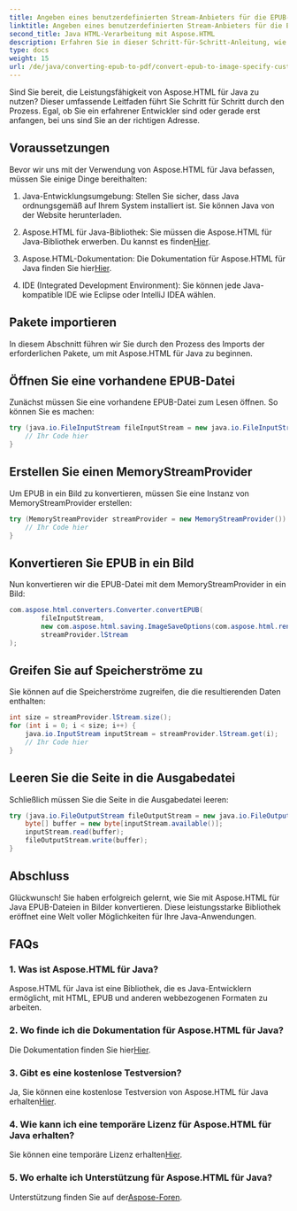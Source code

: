 ```yaml
---
title: Angeben eines benutzerdefinierten Stream-Anbieters für die EPUB-zu-Bild-Konvertierung
linktitle: Angeben eines benutzerdefinierten Stream-Anbieters für die EPUB-zu-Bild-Konvertierung
second_title: Java HTML-Verarbeitung mit Aspose.HTML
description: Erfahren Sie in dieser Schritt-für-Schritt-Anleitung, wie Sie mit Aspose.HTML für Java EPUB-Dateien in Bilder konvertieren.
type: docs
weight: 15
url: /de/java/converting-epub-to-pdf/convert-epub-to-image-specify-custom-stream-provider/
---
```


Sind Sie bereit, die Leistungsfähigkeit von Aspose.HTML für Java zu nutzen? Dieser umfassende Leitfaden führt Sie Schritt für Schritt durch den Prozess. Egal, ob Sie ein erfahrener Entwickler sind oder gerade erst anfangen, bei uns sind Sie an der richtigen Adresse. 

## Voraussetzungen

Bevor wir uns mit der Verwendung von Aspose.HTML für Java befassen, müssen Sie einige Dinge bereithalten:

1. Java-Entwicklungsumgebung: Stellen Sie sicher, dass Java ordnungsgemäß auf Ihrem System installiert ist. Sie können Java von der Website herunterladen.

2.  Aspose.HTML für Java-Bibliothek: Sie müssen die Aspose.HTML für Java-Bibliothek erwerben. Du kannst es finden[Hier](https://releases.aspose.com/html/java/).

3.  Aspose.HTML-Dokumentation: Die Dokumentation für Aspose.HTML für Java finden Sie hier[Hier](https://reference.aspose.com/html/java/).

4. IDE (Integrated Development Environment): Sie können jede Java-kompatible IDE wie Eclipse oder IntelliJ IDEA wählen.

## Pakete importieren

In diesem Abschnitt führen wir Sie durch den Prozess des Imports der erforderlichen Pakete, um mit Aspose.HTML für Java zu beginnen.

## Öffnen Sie eine vorhandene EPUB-Datei

Zunächst müssen Sie eine vorhandene EPUB-Datei zum Lesen öffnen. So können Sie es machen:

```java
try (java.io.FileInputStream fileInputStream = new java.io.FileInputStream(Resources.input("input.epub"))) {
    // Ihr Code hier
}
```

## Erstellen Sie einen MemoryStreamProvider

Um EPUB in ein Bild zu konvertieren, müssen Sie eine Instanz von MemoryStreamProvider erstellen:

```java
try (MemoryStreamProvider streamProvider = new MemoryStreamProvider()) {
    // Ihr Code hier
}
```

## Konvertieren Sie EPUB in ein Bild

Nun konvertieren wir die EPUB-Datei mit dem MemoryStreamProvider in ein Bild:

```java
com.aspose.html.converters.Converter.convertEPUB(
        fileInputStream,
        new com.aspose.html.saving.ImageSaveOptions(com.aspose.html.rendering.image.ImageFormat.Jpeg),
        streamProvider.lStream
);
```

## Greifen Sie auf Speicherströme zu

Sie können auf die Speicherströme zugreifen, die die resultierenden Daten enthalten:

```java
int size = streamProvider.lStream.size();
for (int i = 0; i < size; i++) {
    java.io.InputStream inputStream = streamProvider.lStream.get(i);
    // Ihr Code hier
}
```

## Leeren Sie die Seite in die Ausgabedatei

Schließlich müssen Sie die Seite in die Ausgabedatei leeren:

```java
try (java.io.FileOutputStream fileOutputStream = new java.io.FileOutputStream(Resources.output("page_{" + (i + 1) + "}.jpg"))) {
    byte[] buffer = new byte[inputStream.available()];
    inputStream.read(buffer);
    fileOutputStream.write(buffer);
}
```

## Abschluss

Glückwunsch! Sie haben erfolgreich gelernt, wie Sie mit Aspose.HTML für Java EPUB-Dateien in Bilder konvertieren. Diese leistungsstarke Bibliothek eröffnet eine Welt voller Möglichkeiten für Ihre Java-Anwendungen.

## FAQs

### 1. Was ist Aspose.HTML für Java?

Aspose.HTML für Java ist eine Bibliothek, die es Java-Entwicklern ermöglicht, mit HTML, EPUB und anderen webbezogenen Formaten zu arbeiten.

### 2. Wo finde ich die Dokumentation für Aspose.HTML für Java?

 Die Dokumentation finden Sie hier[Hier](https://reference.aspose.com/html/java/).

### 3. Gibt es eine kostenlose Testversion?

 Ja, Sie können eine kostenlose Testversion von Aspose.HTML für Java erhalten[Hier](https://releases.aspose.com/).

### 4. Wie kann ich eine temporäre Lizenz für Aspose.HTML für Java erhalten?

 Sie können eine temporäre Lizenz erhalten[Hier](https://purchase.aspose.com/temporary-license/).

### 5. Wo erhalte ich Unterstützung für Aspose.HTML für Java?

 Unterstützung finden Sie auf der[Aspose-Foren](https://forum.aspose.com/).
